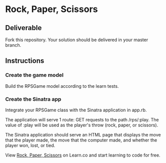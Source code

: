 

# Rock, Paper, Scissors

## Deliverable

Fork this repository. Your solution should be delivered in your master branch.

## Instructions

### Create the game model

Build the RPSGame model according to the learn tests.

### Create the Sinatra app

Integrate your RPSGame class with the Sinatra application in app.rb.

The application will serve 1 route: GET requests to  the path /rps/:play.
The value of :play will be used as the player's throw (rock, paper, or
scissors). 

The Sinatra application should serve an HTML page that displays the move that
the player made, the move that the computer made, and whether the player won,
lost, or tied. 


<p data-visibility='hidden'>View <a href='https://learn.co/lessons/rps-game-app' title='Rock, Paper, Scissors'>Rock, Paper, Scissors</a> on Learn.co and start learning to code for free.</p>
